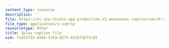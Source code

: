 ```yaml
---
content_type: resource
description: ''
file: https://ol-ocw-studio-app-production.s3.amazonaws.com/courses/6-034-artificial-intelligence-fall-2010/f1d15f33d2db535985756126f1675c65_L73hY1pBcQI.vtt
file_type: application/x-subrip
resourcetype: Other
title: 3play caption file
uid: f1d15f33-d2db-5359-8575-6126f1675c65
---
```

